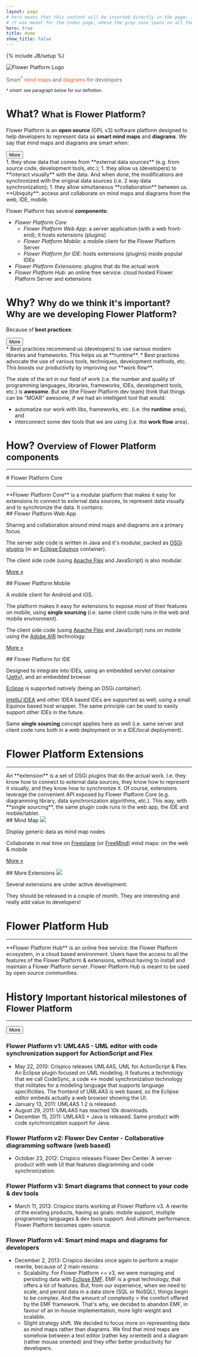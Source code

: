 ```yaml
---
layout: page
# hero means that this content will be inserted directly in the page; i.e. not inside a "container", that adds some margins;
# it was meant for the index page, where the gray zone spans on all the screen
hero: true
title: Home
show_title: false
---
```

{% include JB/setup %}


<div class="jumbotron">
  <div class="container">
	<img src="{{ BASE_PATH }}/assets/imgs/logo_flower-platform_big.png" alt="Flower Platform Logo" class="img-responsive center-block"/>
	<p class="text-center" style="color: #666666">Smart<sup>*</sup> <span style="color: #F05A28">mind maps</span> and <span style="color: #F05A28">diagrams</span> for developers</p>
	<small>* <i>smart</i>: see paragraph below for our definition</small>
  </div>
</div>

<div class="container">
<div class="content" markdown="1">
<div class="row">
<div class="col-md-6" markdown="1">
<h1>What? <small>What is Flower Platform?</small></h1>

Flower Platform is an **open source** (GPL v3) software platform designed to help developers to represent data as **smart mind maps** and **diagrams**. We say that mind maps and diagrams are smart when:

<div><button type="button" class="btn btn-primary btn-s" data-toggle="collapse" data-target="#what-details">
More <span class="glyphicon glyphicon-chevron-down"></span>
</button></div>

<div id="what-details" class="collapse" markdown="1">
1. they show data that comes from **external data sources** (e.g. from source code, development tools, etc.);
1. they allow us (developers) to **interact visually** with the data. And when done, the modifications are synchronized with the original data sources (i.e. 2 way data synchronization);
1. they allow simultaneous **collaboration** between us. **Ubiquity**: access and collaborate on mind maps and diagrams from the web, IDE, mobile.

Flower Platform has several **components**:

* *Flower Platform Core*
  * *Flower Platform Web App*: a server application (with a web front-end); it hosts extensions (plugins)
  * *Flower Platform Mobile*: a mobile client for the Flower Platform Server
  * *Flower Platform for IDE*: hosts extensions (plugins) inside popular IDEs
* *Flower Platform Extensions*: plugins that do the actual work
* *Flower Platform Hub*: an online free service: cloud hosted Flower Platform Server and extensions

</div>
</div>
<div class="col-md-6" markdown="1">
<h1>Why? <small>Why do we think it's important?<br>Why are we developing Flower Platform?</small></h1>

Because of **best practices**:

<div><button type="button" class="btn btn-primary btn-s" data-toggle="collapse" data-target="#why-details">
More <span class="glyphicon glyphicon-chevron-down"></span>
</button></div>

<div id="why-details" class="collapse" markdown="1">
* Best practices recommend us (developers) to use various modern libraries and frameworks. This helps us at **runtime**. 
* Best practices advocate the use of various tools, techniques, development methods, etc. This boosts our productivity by improving our **work flow**.

The state of the art in our field of work (i.e. the number and quality of programming languages, libraries, frameworks, IDEs, development tools, etc.) is **awesome**. But we (the Flower Platform dev team) think that things can be "MOAR" awesome, if we had an intelligent tool that would:

* automatize our work with libs, frameworks, etc. (i.e. the **runtime** area), and
* interconnect some dev tools that we are using (i.e. the **work flow** area).
</div>
</div>
</div>

# How? <small>Overview of Flower Platform components</small>
<hr>
# Flower Platform Core
<hr>
**Flower Platform Core** is a modular platform that makes it easy for extensions to connect to external data sources, to represent data visually and to synchronize the data. It contains:

<div class="row">
<div class="col-md-4" markdown="1">
## Flower Platform Web App

Sharing and collaboration around mind maps and diagrams are a primary focus. 

The server side code is written in Java and it's modular, packed as [OSGi plugins](http://www.osgi.org) (in an [Eclipse Equinox](http://www.eclipse.org/equinox/) container). 

The client side code (using [Apache Flex](http://flex.apache.org/) and JavaScript) is also modular.

<p><a class="btn btn-default" href="concepts/core" role="button">More &raquo;</a></p>
</div>

<div class="col-md-4" markdown="1">
## Flower Platform Mobile 

A mobile client for Android and iOS.

The platform makes it easy for extensions to expose most of their features on mobile,  using **single sourcing** (i.e. same client code runs in the web and mobile environment). 

The client side code (using [Apache Flex](http://flex.apache.org/) and JavaScript) runs on mobile using the [Adobe AIR](http://www.adobe.com/products/air.html) technology.

<p><a class="btn btn-default" href="concepts/mobile" role="button">More &raquo;</a></p>
</div>

<div class="col-md-4" markdown="1">
## Flower Platform for IDE

Designed to integrate into IDEs, using an embedded servlet container ([Jetty](http://www.eclipse.org/jetty/)), and an embedded browser. 

[Eclipse](http://www.eclipse.org) is supported natively (being an OSGi container). 

[IntelliJ IDEA](http://www.jetbrains.com/idea/) and other IDEA based IDEs are supported as well, using a small Equinox based host wrapper. The same principle can be used to easily support other IDEs in the future. 

Same **single sourcing** concept applies here as well (i.e. same server and client code runs both in a web deployment or in a IDE/local deployment).
</div>

</div>

# Flower Platform Extensions
<hr>
An **extension** is a set of OSGi plugins that do the actual work. I.e. they know how to connect to external data sources, they know how to represent it visually, and they know how to synchronize it. Of course, extensions leverage the convenient API exposed by Flower Platform Core (e.g. diagramming library, data synchronization algorithms, etc.). This way, with **single sourcing**, the same plugin code runs in the web app, the IDE and mobile/tablet.

<div class="row">
<div class="col-md-4" markdown="1">
## Mind Map

<a href="concepts/mind-map/overview_big.png">
<img class="img-thumbnail center-block" src="concepts/mind-map/overview_small.png"/>
</a>

Display generic data as mind map nodes

Collaborate in real time on [Freeplane](http://freeplane.sourceforge.net/) (or [FreeMind](http://freemind.sourceforge.net)) mind maps: on the web & mobile 

<p><a class="btn btn-default" href="concepts/mind-map" role="button">More &raquo;</a></p>
</div>
<div class="col-md-4" markdown="1">
## More Extensions

<img class="img-thumbnail center-block" src="puzzle.png"/>

Several extensions are under active development. 

They should be released in a couple of month. They are interesting and really add value to developers!
</div>
</div>

# Flower Platform Hub
<hr>
**Flower Platform Hub** is an online free service: the Flower Platform ecosystem, in a cloud based environment. Users have the access to all the features of the Flower Platform & extensions, without having to install and maintain a Flower Platform server. Flower Platform Hub is meant to be used by open source communities.

<h1>History <small>Important historical milestones of Flower Platform</small></h1>
<hr>
<div><button type="button" class="btn btn-primary btn-s" data-toggle="collapse" data-target="#history-details">
More <span class="glyphicon glyphicon-chevron-down"></span>
</button>
</div>

<div id="history-details" class="collapse" markdown="1">

### Flower Platform v1: UML4AS - UML editor with code synchronization support for ActionScript and Flex

* May 22, 2010: Crispico releases UML4AS, UML for ActionScript & Flex. An Eclipse plugin focused on UML modeling. It features a technology that we call CodeSync, a code <-> model synchronization technology that militates for a modeling language that supports language specificities. The frontend of UML4AS is web based, so the Eclipse editor embeds actually a web browser showing the UI.
* January 13, 2011: UML4AS 1.2 is released. 
* August 29, 2011: UML4AS has reached 10k downloads.
* December 15, 2011: UML4AS + Java is released. Same product with code synchronization support for Java.

### Flower Platform v2: Flower Dev Center - Collaborative diagramming software (web based)

* October 23, 2012: Crispico releases Flower Dev Center. A server product with web UI that features diagramming and code synchronization.

### Flower Platform v3: Smart diagrams that connect to your code & dev tools

* March 11, 2013: Crispico starts working at Flower Platform v3. A rewrite of the existing products, having as goals: mobile support, multiple programming languages & dev tools support. And ultimate performance. Flower Platform becomes open-source.

### Flower Platform v4: Smart mind maps and diagrams for developers

* December 2, 2013: Crispico decides once again to perform a major rewrite, because of 2 main resons:
  * Scalability. For Flower Platform <= v3, we were managing and persisting data with [Eclipse EMF](https://www.eclipse.org/modeling/emf/). EMF is a great technology, that offers a lot of features. But, from our experience, when we need to scale, and persist data in a data store (SQL or NoSQL), things begin to be complex. And the amount of complexity > the comfort offered by the EMF framework. That's why, we decided to abandon EMF, in favour of an in-house implementation, more light-weight and scalable.
  * Slight strategy shift. We decided to focus more on representing data as mind maps rather than diagrams. We find that mind maps are somehow between a text editor (rather key oriented) and a diagram (rather mouse oriented) and they offer better productivity for developers.
</div>

</div><!-- .content -->
</div><!-- .container -->
